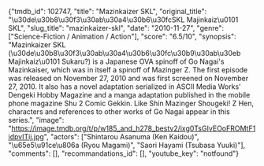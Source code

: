 {"tmdb_id": 102747, "title": "Mazinkaizer SKL", "original_title": "\u30de\u30b8\u30f3\u30ab\u30a4\u30b6\u30fcSKL Majinkaiz\u0101 SKL", "slug_title": "mazinkaizer-skl", "date": "2010-11-27", "genre": ["Science-Fiction / Animation / Action"], "score": "6.5/10", "synopsis": "Mazinkaizer SKL (\u30de\u30b8\u30f3\u30ab\u30a4\u30b6\u30fc\u30b9\u30ab\u30eb Majinkaiz\u0101 Sukaru?) is a Japanese OVA spinoff of Go Nagai's Mazinkaiser, which was in itself a spinoff of Mazinger Z. The first episode was released on November 27, 2010 and was first screened on November 27, 2010. It also has a novel adaptation serialized in ASCII Media Works' Dengeki Hobby Magazine and a manga adaptation published in the mobile phone magazine Shu 2 Comic Gekkin. Like Shin Mazinger Shougeki! Z Hen, characters and references to other works of Go Nagai appear in this series.", "image": "https://image.tmdb.org/t/p/w185_and_h278_bestv2/ixg0TsGIvEOoFROMtF1idpvITij.jpg", "actors": ["Shintarou Asanuma (Ken Kaidou)", "\u65e5\u91ce\u806a (Ryou Magami)", "Saori Hayami (Tsubasa Yuuki)"], "comments": [], "recommandations_id": [], "youtube_key": "notfound"}